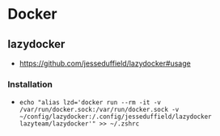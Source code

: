 # Docker

## lazydocker

* https://github.com/jesseduffield/lazydocker#usage

### Installation
* `echo "alias lzd='docker run --rm -it -v /var/run/docker.sock:/var/run/docker.sock -v ~/config/lazydocker:/.config/jesseduffield/lazydocker lazyteam/lazydocker'" >> ~/.zshrc`
